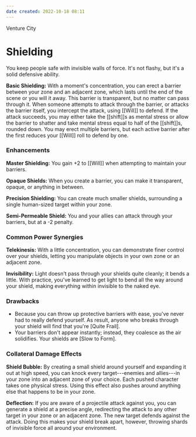 ```yaml
---
date created: 2022-10-18 08:11
---
```


Venture City

# Shielding

You keep people safe with invisible walls of force. It's not flashy, but it's a solid defensive ability.

**Basic Shielding:** With a moment's concentration, you can erect a barrier between your zone and an adjacent zone, which lasts until the end of the scene or you will it away. This barrier is transparent, but no matter can pass through it. When someone attempts to attack through the barrier, or attacks the barrier itself, you intercept the attack, using [[Will]] to defend. If the attack succeeds, you may either take the [[shift]]s as mental stress or allow the barrier to shatter and take mental stress equal to half of the [[shift]]s, rounded down. You may erect multiple barriers, but each active barrier after the first reduces your [[Will]] roll to defend by one.

### Enhancements

**Master Shielding:** You gain +2 to [[Will]] when attempting to maintain your barriers.

**Opaque Shields:** When you create a barrier, you can make it transparent, opaque, or anything in between.

**Precision Shielding:** You can create much smaller shields, surrounding a single human-sized target within your zone.

**Semi-Permeable Shield:** You and your allies can attack through your barriers, but at a -2 penalty.

### Common Power Synergies

**Telekinesis:** With a little concentration, you can demonstrate finer control over your shields, letting you manipulate objects in your own zone or an adjacent zone.

**Invisibility:** Light doesn't pass through your shields quite cleanly; it bends a little. With practice, you've learned to get light to bend all the way around your shield, making everything within invisible to the naked eye.

### Drawbacks

- Because you can throw up protective barriers with ease, you've never had to really defend yourself. As result, anyone who breaks through your shield will find that you're [Quite Frail].
- Your barriers don't appear instantly; instead, they coalesce as the air solidifies. Your shields are [Slow to Form].

### Collateral Damage Effects

**Shield Bubble:** By creating a small shield around yourself and expanding it out at high speed, you can knock every target---enemies and allies---in your zone into an adjacent zone of your choice. Each pushed character takes one physical stress. Using this effect also pushes around anything else that happens to be in your zone.

**Deflection:** If you are aware of a projectile attack against you, you can generate a shield at a precise angle, redirecting the attack to any other target in your zone or an adjacent zone. The new target defends against the attack. Doing this makes your shield break apart, however, throwing shards of invisible force all around your environment. 
